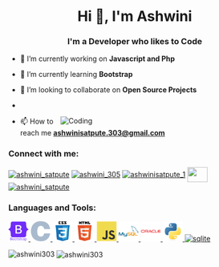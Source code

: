 <h1 align="center">Hi 👋, I'm Ashwini</h1>
<h3 align="center">I'm a Developer who likes to Code</h3>


- 🔭 I’m currently working on **Javascript and Php**

- 🌱 I’m currently learning **Bootstrap**

- 👯 I’m looking to collaborate on **Open Source Projects**
- <p align="left">     </p>
<img align="right" alt="Coding" width="400" src="https://cdn.dribbble.com/users/2646423/screenshots/5507196/computer.gif">

- 📫 How to reach me **ashwinisatpute.303@gmail.com**

<h3 align="left">Connect with me:</h3>
<p align="left">
<a href="https://github.com/Ashwini303" target="blank"><img align="center" src="https://cdn.jsdelivr.net/npm/simple-icons@3.0.1/icons/github.svg" alt="ashwini_satpute" height="30" width="40" /></a>
<a href="https://instagram.com/ashwini_305" target="blank"><img align="center" src="https://cdn.jsdelivr.net/npm/simple-icons@3.0.1/icons/instagram.svg" alt="ashwini_305" height="30" width="40" /></a>
<a href="https://www.hackerrank.com/ashwinisatpute_1" target="blank"><img align="center" src="https://cdn.jsdelivr.net/npm/simple-icons@3.0.1/icons/hackerrank.svg" alt="ashwinisatpute_1" height="30" width="40" /></a>
<a href="https://www.linkedin.com/in/ashwini-satpute-6b743a199/" target="blank"><img align="center" src="https://cdn.jsdelivr.net/npm/simple-icons@3.0.1/icons/linkedin.svg" height="30" width="40" /></a>
<a href="https://codeforces.com/profile/ashwini_satpute" target="blank"><img align="center" src="https://cdn.jsdelivr.net/npm/simple-icons@3.0.1/icons/codeforces.svg" alt="ashwini_satpute" height="30" width="40" /></a>
</p>




<h3 align="left">Languages and Tools:</h3>
<p align="left"> <a href="https://getbootstrap.com" target="_blank"> <img src="https://raw.githubusercontent.com/devicons/devicon/master/icons/bootstrap/bootstrap-plain-wordmark.svg" alt="bootstrap" width="40" height="40"/> </a> <a href="https://www.cprogramming.com/" target="_blank"> <img src="https://raw.githubusercontent.com/devicons/devicon/master/icons/c/c-original.svg" alt="c" width="40" height="40"/> </a> <a href="https://www.w3schools.com/css/" target="_blank"> <img src="https://raw.githubusercontent.com/devicons/devicon/master/icons/css3/css3-original-wordmark.svg" alt="css3" width="40" height="40"/> </a> <a href="https://www.w3.org/html/" target="_blank"> <img src="https://raw.githubusercontent.com/devicons/devicon/master/icons/html5/html5-original-wordmark.svg" alt="html5" width="40" height="40"/> </a> <a href="https://developer.mozilla.org/en-US/docs/Web/JavaScript" target="_blank"> <img src="https://raw.githubusercontent.com/devicons/devicon/master/icons/javascript/javascript-original.svg" alt="javascript" width="40" height="40"/> </a> <a href="https://www.mysql.com/" target="_blank"> <img src="https://raw.githubusercontent.com/devicons/devicon/master/icons/mysql/mysql-original-wordmark.svg" alt="mysql" width="40" height="40"/> </a> <a href="https://www.oracle.com/" target="_blank"> <img src="https://raw.githubusercontent.com/devicons/devicon/master/icons/oracle/oracle-original.svg" alt="oracle" width="40" height="40"/> </a> <a href="https://www.python.org" target="_blank"> <img src="https://raw.githubusercontent.com/devicons/devicon/master/icons/python/python-original.svg" alt="python" width="40" height="40"/> </a> <a href="https://www.sqlite.org/" target="_blank"> <img src="https://www.vectorlogo.zone/logos/sqlite/sqlite-icon.svg" alt="sqlite" width="40" height="40"/> </a> </p>

<p><img align="left" src="https://github-readme-stats.vercel.app/api/top-langs?username=ashwini303&show_icons=true&locale=en&layout=compact" alt="ashwini303" /></p>

<p>&nbsp;<img align="center" src="https://github-readme-stats.vercel.app/api?username=ashwini303&show_icons=true&locale=en" alt="ashwini303" /></p>
